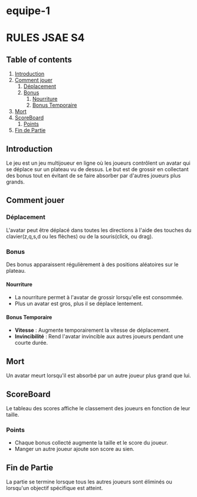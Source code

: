# equipe-1
# RULES JSAE S4

## Table of contents
1. [Introduction](#introduction)
2. [Comment jouer](#howto)
    1. [Déplacement](#deplacement)
    2. [Bonus](#bonus)
        1. [Nourriture](#bonusparagraph)
        2. [Bonus Temporaire](#tempparagraph)
3. [Mort](#death)
4. [ScoreBoard](#board)
    1. [Points](#points)
5. [Fin de Partie](#end)

## Introduction <a name="introduction"></a>
Le jeu est un jeu multijoueur en ligne où les joueurs contrôlent un avatar qui se déplace sur un plateau vu de dessus. Le but est de grossir en collectant des bonus tout en évitant de se faire absorber par d'autres joueurs plus grands.

## Comment jouer <a name="howto"></a>

### Déplacement <a name="deplacement"></a>
L'avatar peut être déplacé dans toutes les directions à l'aide des touches du clavier(z,q,s,d ou les flèches) ou de la souris(click, ou drag).

### Bonus <a name="bonus"></a>
Des bonus apparaissent régulièrement à des positions aléatoires sur le plateau.

#### Nourriture <a name="bonusparagraph"></a>
- La nourriture permet à l'avatar de grossir lorsqu'elle est consommée.
- Plus un avatar est gros, plus il se déplace lentement.

#### Bonus Temporaire <a name="tempparagraph"></a>
- **Vitesse** : Augmente temporairement la vitesse de déplacement.
- **Invincibilité** : Rend l'avatar invincible aux autres joueurs pendant une courte durée.

## Mort <a name="death"></a>
Un avatar meurt lorsqu'il est absorbé par un autre joueur plus grand que lui.

## ScoreBoard <a name="board"></a>
Le tableau des scores affiche le classement des joueurs en fonction de leur taille.

### Points <a name="points"></a>
- Chaque bonus collecté augmente la taille et le score du joueur.
- Manger un autre joueur ajoute son score au sien.

## Fin de Partie <a name="end"></a>
La partie se termine lorsque tous les autres joueurs sont éliminés ou lorsqu'un objectif spécifique est atteint.
